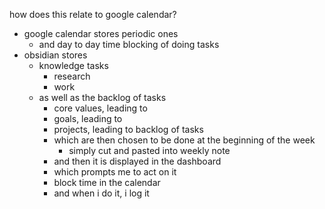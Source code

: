 how does this relate to google calendar?
- google calendar stores periodic ones
	- and day to day time blocking of doing tasks
- obsidian stores 
	- knowledge tasks
		- research
		- work
	- as well as the backlog of tasks
		- core values, leading to 
		- goals, leading to
		- projects, leading to backlog of tasks
		- which are then chosen to be done at the beginning of the week
			- simply cut and pasted into weekly note
		- and then it is displayed in the dashboard
		- which prompts me to act on it
		- block time in the calendar
		- and when i do it, i log it
	









